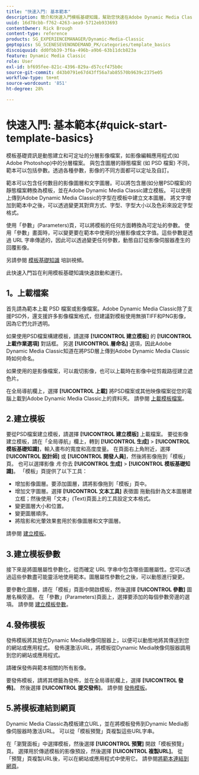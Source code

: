 ```yaml
---
title: "快速入門: 基本範本"
description: 簡介和快速入門模板基礎知識，幫助您快速在Adobe Dynamic Media Classic啟動和運行。
uuid: 16d78cbb-f762-4263-aea9-5712eb933693
contentOwner: Rick Brough
content-type: reference
products: SG_EXPERIENCEMANAGER/Dynamic-Media-Classic
geptopics: SG_SCENESEVENONDEMAND_PK/categories/template_basics
discoiquuid: dd0fbb39-3f6a-496b-a9b6-63b11dcb823a
feature: Dynamic Media Classic
role: User
exl-id: bf695fee-821c-4396-829a-d57ccf475b0c
source-git-commit: d43b0791e67d43ff56a7ab85570b9639c2375e05
workflow-type: tm+mt
source-wordcount: '851'
ht-degree: 28%

---
```


# 快速入門: 基本範本{#quick-start-template-basics}

模板基礎資訊是動態建立和可定址的分層影像檔案，如影像編輯應用程式(如Adobe Photoshop)中的分層檔案。 與包含圖層的靜態檔案 (如 PSD 檔案) 不同，範本可以包括參數。透過各種參數，影像的不同方面都可以定址及自訂。

範本可以包含任何數目的影像圖層和文字圖層。可以將包含層(如分層PSD檔案)的靜態檔案轉換為模板，並在Adobe Dynamic Media Classic建立模板。 可以使用上傳到Adobe Dynamic Media Classic的字型在模板中建立文本圖層。 將文字增加到範本中之後，可以透過變更其對齊方式、字型、字型大小以及色彩來設定字型格式。

使用「參數」(Parameters)頁，可以將模板的任何方面轉換為可定址的參數。 使用「參數」畫面時，可以變更要在範本中使用的分層影像或文字值。這些參數是透過 URL 字串傳遞的，因此可以透過變更任何參數，動態自訂從影像伺服器產生的回覆影像。

另請參閱 [模板基礎知識](https://s7d5.scene7.com/s7viewers/html5/VideoViewer.html?videoserverurl=https://s7d5.scene7.com/is/content/&amp;emailurl=https://s7d5.scene7.com/s7/emailFriend&amp;serverUrl=https://s7d5.scene7.com/is/image/&amp;config=Scene7SharedAssets/Universal_HTML5_Video&amp;contenturl=https://s7d5.scene7.com/skins/&amp;asset=S7tutorials/553_Template%20Basics_converted%20renamed_Dynamic%20Banners-AVS) 培訓視頻。

此快速入門旨在利用模板基礎知識快速啟動和運行。

## 1。上載檔案

首先請為範本上載 PSD 檔案或影像檔案。Adobe Dynamic Media Classic除了支援PSD外，還支援許多影像檔案格式，但建議對模板使用無損TIFF和PNG影像，因為它們允許透明。

如果使用PSD檔案構建模板，請選擇 **[!UICONTROL 建立模板]** 的 **[!UICONTROL 上載作業選項]** 對話框。 另選 **[!UICONTROL 層命名]** 選項，因此Adobe Dynamic Media Classic知道在將PSD層上傳到Adobe Dynamic Media Classic時如何命名。

如果使用的是影像檔案，可以裁切影像，也可以上載時在影像中從剪裁路徑建立遮色片。

在全局導航欄上，選擇 **[!UICONTROL 上載]** 將PSD檔案或其他映像檔案從您的電腦上載到Adobe Dynamic Media Classic上的資料夾。 請參閱 [上載模板檔案](uploading-template-files.md#uploading_template_files)。

## 2.建立模板

要從PSD檔案建立模板，請選擇 **[!UICONTROL 建立模板]** 上載檔案。 要從影像建立模板，請在「全局導航」欄上，轉到 **[!UICONTROL 生成]** > **[!UICONTROL 模板基礎知識]**，輸入畫布的寬度和高度度量。 在頁面右上角附近，選擇 **[!UICONTROL 設計師]** 或 **[!UICONTROL 開發人員]**，然後將影像拖到「模板」頁。 也可以選擇影像 *先* 你去 **[!UICONTROL 生成]** > **[!UICONTROL 模板基礎知識]**。 「模板」頁提供了以下工具：

* 增加影像圖層。要添加圖層，請將影像拖到「模板」頁中。
* 增加文字圖層。選擇 **[!UICONTROL 文本工具]** 表徵圖 拖動指針為文本圖層建立框；然後使用「文本」(Text)頁面上的工具設定文本格式。
* 變更圖層大小和位置。
* 變更圖層順序。
* 將陰影和光暈效果套用於影像圖層和文字圖層。

請參閱 [建立模板](creating-template.md#creating_a_template)。

## 3.建立模板參數

接下來是將圖層屬性參數化，從而確定 URL 字串中包含哪些圖層屬性。您可以透過這些參數盡可能靈活地使用範本。圖層屬性參數化之後，可以動態進行變更。

要參數化圖層，請在「模板」頁面中開啟模板，然後選擇 **[!UICONTROL 參數]** 圖層名稱旁邊。 在「參數」(Parameters)頁面上，選擇要添加的每個參數旁邊的選項。 請參閱 [建立模板參數](creating-template-parameters.md#creating_template_parameters)。

## 4.發佈模板

發佈模板將其放在Dynamic Media映像伺服器上，以便可以動態地將其傳送到您的網站或應用程式。 發佈還激活URL，將模板從Dynamic Media映像伺服器調用到您的網站或應用程式。

請確保發佈與範本相關的所有影像。

要發佈模板，請將其標籤為發佈，並在全局導航欄上，選擇 **[!UICONTROL 發佈]**。 然後選擇 **[!UICONTROL 提交發佈]**。 請參閱 [發佈模板](publishing-templates.md#publishing_templates)。

## 5.將模板連結到網頁

Dynamic Media Classic為模板建立URL，並在將模板發佈到Dynamic Media影像伺服器時激活URL。 可以從「模板預覽」頁複製這些URL字串。

在「瀏覽面板」中選擇模板，然後選擇 **[!UICONTROL 預覽]** 開啟「模板預覽」頁。 選擇用於傳遞模板的影像預設，然後選擇 **[!UICONTROL 複製URL]**。 從「預覽」頁複製URL後，可以在網站或應用程式中使用它。 請參閱[將範本連結到網頁](linking-template-web-page.md#linking_a_template_to_a_web_page)。
